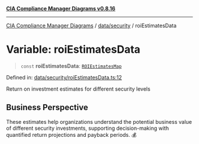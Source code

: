 [**CIA Compliance Manager Diagrams v0.8.16**](../../../README.md)

***

[CIA Compliance Manager Diagrams](../../../modules.md) / [data/security](../README.md) / roiEstimatesData

# Variable: roiEstimatesData

> `const` **roiEstimatesData**: [`ROIEstimatesMap`](../../../types/interfaces/ROIEstimatesMap.md)

Defined in: [data/security/roiEstimatesData.ts:12](https://github.com/Hack23/cia-compliance-manager/blob/96f4020424aba8c55d4fe94eddf596babc070968/src/data/security/roiEstimatesData.ts#L12)

Return on investment estimates for different security levels

## Business Perspective

These estimates help organizations understand the potential business value
of different security investments, supporting decision-making with quantified
return projections and payback periods. 💰
